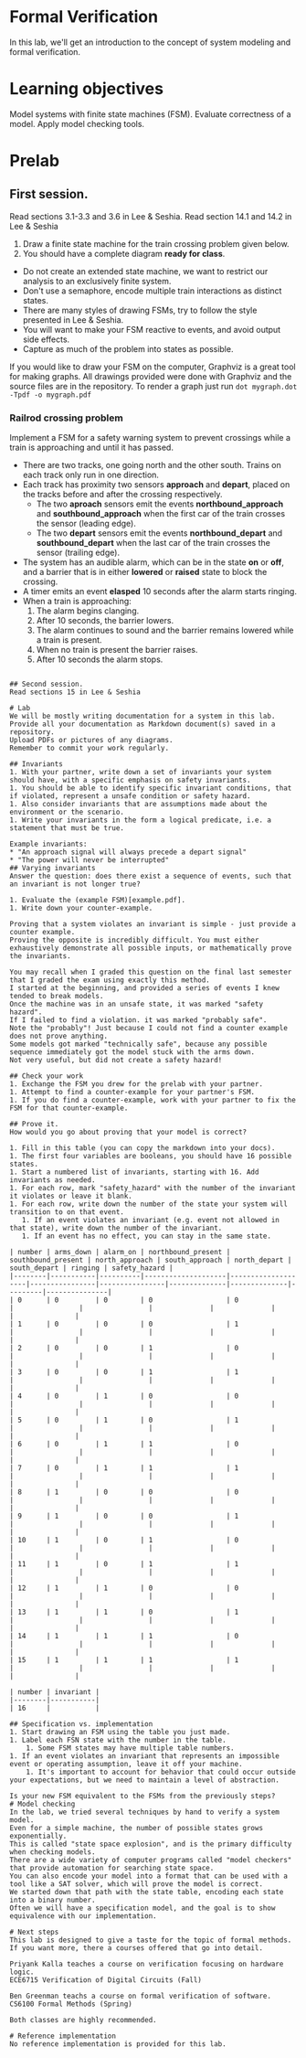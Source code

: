 # Formal Verification
In this lab, we'll get an introduction to the concept of system modeling and formal verification.

# Learning objectives
Model systems with finite state machines (FSM).
Evaluate correctness of a model.
Apply model checking tools.

# Prelab
## First session.
Read sections 3.1-3.3 and 3.6 in Lee & Seshia.
Read section 14.1 and 14.2 in Lee & Seshia

1. Draw a finite state machine for the train crossing problem given below.
1. You should have a complete diagram **ready for class**.

* Do not create an extended state machine, we want to restrict our analysis to an exclusively finite system.
* Don't use a semaphore, encode multiple train interactions as distinct states.
* There are many styles of drawing FSMs, try to follow the style presented in Lee & Seshia.
* You will want to make your FSM reactive to events, and avoid output side effects.
* Capture as much of the problem into states as possible.

If you would like to draw your FSM on the computer, Graphviz is a great tool for making graphs.
All drawings provided were done with Graphviz and the source files are in the repository.
To render a graph just run `dot mygraph.dot -Tpdf -o mygraph.pdf`

### Railrod crossing problem
Implement a FSM for a safety warning system to prevent crossings while a train is approaching and until it has passed.

* There are two tracks, one going north and the other south. Trains on each track only run in one direction.
* Each track has proximity two sensors __approach__ and __depart__, placed on the tracks before and after the crossing respectively.
    * The two __aproach__ sensors emit the events **northbound_approach** and **southbound_approach** when the first car of the train crosses the sensor (leading edge).
    * The two __depart__ sensors emit the events **northbound_depart** and **southbound_depart** when the last car of the train crosses the sensor (trailing edge).
* The system has an audible alarm, which can be in the state __on__ or __off__, and a barrier that is in either __lowered__ or __raised__ state to block the crossing.
* A timer emits an event **elasped** 10 seconds after the alarm starts ringing.
* When a train is approaching:
    1. The alarm begins clanging.
    1. After 10 seconds, the barrier lowers.
    1. The alarm continues to sound and the barrier remains lowered while a train is present.
    1. When no train is present the barrier raises.
    1. After 10 seconds the alarm stops.
```

## Second session.
Read sections 15 in Lee & Seshia

# Lab
We will be mostly writing documentation for a system in this lab.
Provide all your documentation as Markdown document(s) saved in a repository.
Upload PDFs or pictures of any diagrams.
Remember to commit your work regularly.

## Invariants
1. With your partner, write down a set of invariants your system should have, with a specific emphasis on safety invariants.
1. You should be able to identify specific invariant conditions, that if violated, represent a unsafe condition or safety hazard.
1. Also consider invariants that are assumptions made about the environment or the scenario.
1. Write your invariants in the form a logical predicate, i.e. a statement that must be true.

Example invariants:
* "An approach signal will always precede a depart signal"
* "The power will never be interrupted"
## Varying invariants
Answer the question: does there exist a sequence of events, such that an invariant is not longer true?

1. Evaluate the (example FSM)[example.pdf].
1. Write down your counter-example.

Proving that a system violates an invariant is simple - just provide a counter example.
Proving the opposite is incredibly difficult. You must either exhaustively demonstrate all possible inputs, or mathematically prove the invariants.

You may recall when I graded this question on the final last semester that I graded the exam using exactly this method.
I started at the beginning, and provided a series of events I knew tended to break models.
Once the machine was in an unsafe state, it was marked "safety hazard".
If I failed to find a violation. it was marked "probably safe".
Note the "probably"! Just because I could not find a counter example does not prove anything.
Some models got marked "technically safe", because any possible sequence immediately got the model stuck with the arms down.
Not very useful, but did not create a safety hazard!

## Check your work
1. Exchange the FSM you drew for the prelab with your partner.
1. Attempt to find a counter-example for your partner's FSM.
1. If you do find a counter-example, work with your partner to fix the FSM for that counter-example.

## Prove it.
How would you go about proving that your model is correct?

1. Fill in this table (you can copy the markdown into your docs).
1. The first four variables are booleans, you should have 16 possible states.
1. Start a numbered list of invariants, starting with 16. Add invariants as needed.
1. For each row, mark "safety_hazard" with the number of the invariant it violates or leave it blank.
1. For each row, write down the number of the state your system will transition to on that event.
   1. If an event violates an invariant (e.g. event not allowed in that state), write down the number of the invariant.
   1. If an event has no effect, you can stay in the same state.

| number | arms_down | alarm_on | northbound_present | southbound_present | north_approach | south_approach | north_depart | south_depart | ringing | safety_hazard |
|--------|-----------|----------|--------------------|--------------------|----------------|----------------|--------------|--------------|---------|---------------|
| 0      | 0         | 0        | 0                  | 0                  |                |                |              |              |         |               |
| 1      | 0         | 0        | 0                  | 1                  |                |                |              |              |         |               |
| 2      | 0         | 0        | 1                  | 0                  |                |                |              |              |         |               |
| 3      | 0         | 0        | 1                  | 1                  |                |                |              |              |         |               |
| 4      | 0         | 1        | 0                  | 0                  |                |                |              |              |         |               |
| 5      | 0         | 1        | 0                  | 1                  |                |                |              |              |         |               |
| 6      | 0         | 1        | 1                  | 0                  |                |                |              |              |         |               |
| 7      | 0         | 1        | 1                  | 1                  |                |                |              |              |         |               |
| 8      | 1         | 0        | 0                  | 0                  |                |                |              |              |         |               |
| 9      | 1         | 0        | 0                  | 1                  |                |                |              |              |         |               |
| 10     | 1         | 0        | 1                  | 0                  |                |                |              |              |         |               |
| 11     | 1         | 0        | 1                  | 1                  |                |                |              |              |         |               |
| 12     | 1         | 1        | 0                  | 0                  |                |                |              |              |         |               |
| 13     | 1         | 1        | 0                  | 1                  |                |                |              |              |         |               |
| 14     | 1         | 1        | 1                  | 0                  |                |                |              |              |         |               |
| 15     | 1         | 1        | 1                  | 1                  |                |                |              |              |         |               |

| number | invariant |
|--------|-----------|
| 16     |           |

## Specification vs. implementation
1. Start drawing an FSM using the table you just made.
1. Label each FSN state with the number in the table.
    1. Some FSM states may have multiple table numbers.
1. If an event violates an invariant that represents an impossible event or operating assumption, leave it off your machine.
    1. It's important to account for behavior that could occur outside your expectations, but we need to maintain a level of abstraction.

Is your new FSM equivalent to the FSMs from the previously steps?
# Model checking
In the lab, we tried several techniques by hand to verify a system model.
Even for a simple machine, the number of possible states grows exponentially.
This is called "state space explosion", and is the primary difficulty when checking models.
There are a wide variety of computer programs called "model checkers" that provide automation for searching state space.
You can also encode your model into a format that can be used with a tool like a SAT solver, which will prove the model is correct.
We started down that path with the state table, encoding each state into a binary number.
Often we will have a specification model, and the goal is to show equivalence with our implementation.

# Next steps
This lab is designed to give a taste for the topic of formal methods.
If you want more, there a courses offered that go into detail.

Priyank Kalla teaches a course on verification focusing on hardware logic.
ECE6715 Verification of Digital Circuits (Fall)

Ben Greenman teachs a course on formal verification of software.
CS6100 Formal Methods (Spring)

Both classes are highly recommended.

# Reference implementation
No reference implementation is provided for this lab.
